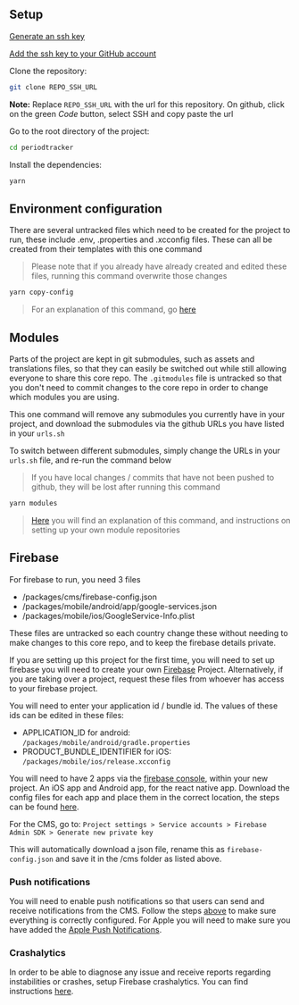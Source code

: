 ## Setup

[Generate an ssh key](https://docs.github.com/en/authentication/connecting-to-github-with-ssh/generating-a-new-ssh-key-and-adding-it-to-the-ssh-agent)

[Add the ssh key to your GitHub account](https://docs.github.com/en/enterprise-cloud@latest/authentication/connecting-to-github-with-ssh/adding-a-new-ssh-key-to-your-github-account)

Clone the repository:

```bash
git clone REPO_SSH_URL
```

<strong>Note:</strong> Replace `REPO_SSH_URL` with the url for this repository. On github, click on the green _Code_ button, select SSH and copy paste the url

Go to the root directory of the project:

```bash
cd periodtracker
```

Install the dependencies:

```bash
yarn
```

## Environment configuration

There are several untracked files which need to be created for the project to run, these include .env, .properties and .xcconfig files. These can all be created from their templates with this one command

> Please note that if you already have already created and edited these files, running this command overwrite those changes

```bash
yarn copy-config
```

> For an explanation of this command, go [here](./setup_details.md#copy-config)

## Modules

Parts of the project are kept in git submodules, such as assets and translations files, so that they can easily be switched out while still allowing everyone to share this core repo. The `.gitmodules` file is untracked so that you don't need to commit changes to the core repo in order to change which modules you are using.

This one command will remove any submodules you currently have in your project, and download the submodules via the github URLs you have listed in your `urls.sh`

To switch between different submodules, simply change the URLs in your `urls.sh` file, and re-run the command below

> If you have local changes / commits that have not been pushed to github, they will be lost after running this command

```bash
yarn modules
```

> [Here](./modules.md) you will find an explanation of this command, and instructions on setting up your own module repositories

## Firebase

For firebase to run, you need 3 files

- /packages/cms/firebase-config.json
- /packages/mobile/android/app/google-services.json
- /packages/mobile/ios/GoogleService-Info.plist

These files are untracked so each country change these without needing to make changes to this core repo, and to keep the firebase details private.

If you are setting up this project for the first time, you will need to set up firebase you will need to create your own [Firebase](https://learn.buildfire.com/en/articles/2060582-how-to-set-up-your-firebase-certificates-for-ios-and-android) Project. Alternatively, if you are taking over a project, request these files from whoever has access to your firebase project.

You will need to enter your application id / bundle id. The values of these ids can be edited in these files:

- APPLICATION_ID for android: `/packages/mobile/android/gradle.properties`
- PRODUCT_BUNDLE_IDENTIFIER for iOS: `/packages/mobile/ios/release.xcconfig`

You will need to have 2 apps via the [firebase console](https://console.firebase.google.com/), within your new project. An iOS app and Android app, for the react native app. Download the config files for each app and place them in the correct location, the steps can be found [here](https://learn.buildfire.com/en/articles/2060582-how-to-set-up-your-firebase-certificates-for-ios-and-android).

For the CMS, go to:
`Project settings > Service accounts > Firebase Admin SDK > Generate new private key`

This will automatically download a json file, rename this as `firebase-config.json` and save it in the /cms folder as listed above.

### Push notifications

You will need to enable push notifications so that users can send and receive notifications from the CMS. Follow the steps [above](https://learn.buildfire.com/en/articles/2060582-how-to-set-up-your-firebase-certificates-for-ios-and-android) to make sure everything is correctly configured. For Apple you will need to make sure you have added the [Apple Push Notifications](https://learn.buildfire.com/en/articles/5760994-how-to-set-up-your-apple-push-notification-key-for-your-ios-firebase-certificate).

### Crashalytics

In order to be able to diagnose any issue and receive reports regarding instabilities or crashes, setup Firebase crashalytics. You can find instructions [here](https://medium.com/@Bigscal-Technologies/crashlytics-in-react-native-763b53dd5e97).
